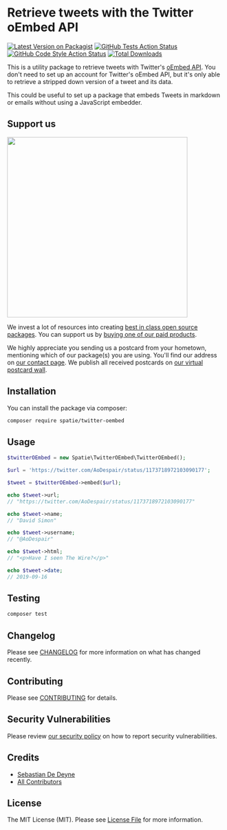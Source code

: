 # Retrieve tweets with the Twitter oEmbed API

[![Latest Version on Packagist](https://img.shields.io/packagist/v/spatie/twitter-oembed.svg?style=flat-square)](https://packagist.org/packages/spatie/twitter-oembed)
[![GitHub Tests Action Status](https://img.shields.io/github/workflow/status/spatie/twitter-oembed/run-tests?label=tests)](https://github.com/spatie/twitter-oembed/actions?query=workflow%3ATests+branch%3Amaster)
[![GitHub Code Style Action Status](https://img.shields.io/github/workflow/status/spatie/twitter-oembed/Check%20&%20fix%20styling?label=code%20style)](https://github.com/spatie/twitter-oembed/actions?query=workflow%3A"Check+%26+fix+styling"+branch%3Amaster)
[![Total Downloads](https://img.shields.io/packagist/dt/spatie/twitter-oembed.svg?style=flat-square)](https://packagist.org/packages/spatie/twitter-oembed)

This is a utility package to retrieve tweets with Twitter's [oEmbed API](https://developer.twitter.com/en/docs/twitter-for-websites/oembed-api). You don't need to set up an account for Twitter's oEmbed API, but it's only able to retrieve a stripped down version of a tweet and its data.

This could be useful to set up a package that embeds Tweets in markdown or emails without using a JavaScript embedder.

## Support us

[<img src="https://github-ads.s3.eu-central-1.amazonaws.com/twitter-oembed.jpg?t=1" width="419px" />](https://spatie.be/github-ad-click/twitter-oembed)

We invest a lot of resources into creating [best in class open source packages](https://spatie.be/open-source). You can support us by [buying one of our paid products](https://spatie.be/open-source/support-us).

We highly appreciate you sending us a postcard from your hometown, mentioning which of our package(s) you are using. You'll find our address on [our contact page](https://spatie.be/about-us). We publish all received postcards on [our virtual postcard wall](https://spatie.be/open-source/postcards).

## Installation

You can install the package via composer:

```bash
composer require spatie/twitter-oembed
```

## Usage

```php
$twitterOEmbed = new Spatie\TwitterOEmbed\TwitterOEmbed();

$url = 'https://twitter.com/AoDespair/status/1173718972103090177';

$tweet = $twitterOEmbed->embed($url);

echo $tweet->url;
// "https://twitter.com/AoDespair/status/1173718972103090177"

echo $tweet->name;
// "David Simon"

echo $tweet->username;
// "@AoDespair"

echo $tweet->html;
// "<p>Have I seen The Wire?</p>"

echo $tweet->date;
// 2019-09-16
```

## Testing

```bash
composer test
```

## Changelog

Please see [CHANGELOG](CHANGELOG.md) for more information on what has changed recently.

## Contributing

Please see [CONTRIBUTING](.github/CONTRIBUTING.md) for details.

## Security Vulnerabilities

Please review [our security policy](../../security/policy) on how to report security vulnerabilities.

## Credits

- [Sebastian De Deyne](https://github.com/sebastiandedeyne)
- [All Contributors](../../contributors)

## License

The MIT License (MIT). Please see [License File](LICENSE.md) for more information.
